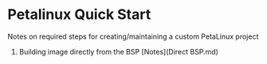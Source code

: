 # Petalinux Quick Start
Notes on required steps for creating/maintaining a custom PetaLinux project

1.  Building image directly from the BSP [Notes](Direct BSP.md)





